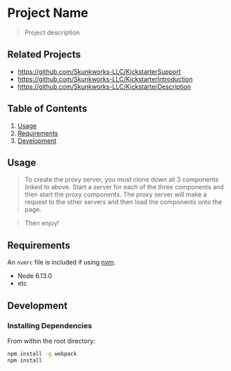 # Project Name

> Project description

## Related Projects

  - https://github.com/Skunkworks-LLC/KickstarterSupport
  - https://github.com/Skunkworks-LLC/KickstarterIntroduction
  - https://github.com/Skunkworks-LLC/KickstarterDescription

## Table of Contents

1. [Usage](#Usage)
1. [Requirements](#requirements)
1. [Development](#development)

## Usage

> To create the proxy server, you must clone down all 3 components linked to above. Start a server
> for each of the three components and then start the proxy components. The proxy server will make a
> request to the other servers and then load the components onto the page. 

> Then enjoy!

## Requirements

An `nvmrc` file is included if using [nvm](https://github.com/creationix/nvm).

- Node 6.13.0
- etc

## Development

### Installing Dependencies

From within the root directory:

```sh
npm install -g webpack
npm install
```


